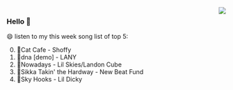 <img align="right"  src="https://github-readme-stats.vercel.app/api/top-langs/?username=kvnZero" />

### Hello 👋

😄 listen to my this week song list of top 5:

0. 🌈Cat Cafe - Shoffy
1. 🌈dna [demo] - LANY
2. 🌈Nowadays - Lil Skies/Landon Cube
3. 🌈Sikka Takin' the Hardway - New Beat Fund
4. 🌈Sky Hooks - Lil Dicky

